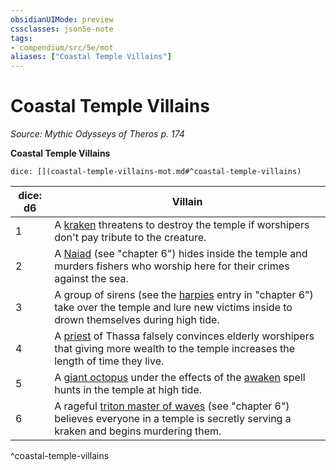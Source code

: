 ```yaml
---
obsidianUIMode: preview
cssclasses: json5e-note
tags:
- compendium/src/5e/mot
aliases: ["Coastal Temple Villains"]
---
```

# Coastal Temple Villains
*Source: Mythic Odysseys of Theros p. 174* 

**Coastal Temple Villains**

`dice: [](coastal-temple-villains-mot.md#^coastal-temple-villains)`

| dice: d6 | Villain |
|----------|---------|
| 1 | A [kraken](/3-Mechanics/CLI/bestiary/monstrosity/kraken.md) threatens to destroy the temple if worshipers don't pay tribute to the creature. |
| 2 | A [Naiad](/3-Mechanics/CLI/bestiary/fey/naiad-mot.md) (see "chapter 6") hides inside the temple and murders fishers who worship here for their crimes against the sea. |
| 3 | A group of sirens (see the [harpies](/3-Mechanics/CLI/bestiary/monstrosity/harpy.md) entry in "chapter 6") take over the temple and lure new victims inside to drown themselves during high tide. |
| 4 | A [priest](/3-Mechanics/CLI/bestiary/humanoid/priest.md) of Thassa falsely convinces elderly worshipers that giving more wealth to the temple increases the length of time they live. |
| 5 | A [giant octopus](/3-Mechanics/CLI/bestiary/beast/giant-octopus.md) under the effects of the [awaken](/3-Mechanics/CLI/spells/awaken.md) spell hunts in the temple at high tide. |
| 6 | A rageful [triton master of waves](/3-Mechanics/CLI/bestiary/humanoid/triton-master-of-waves-mot.md) (see "chapter 6") believes everyone in a temple is secretly serving a kraken and begins murdering them. |
^coastal-temple-villains